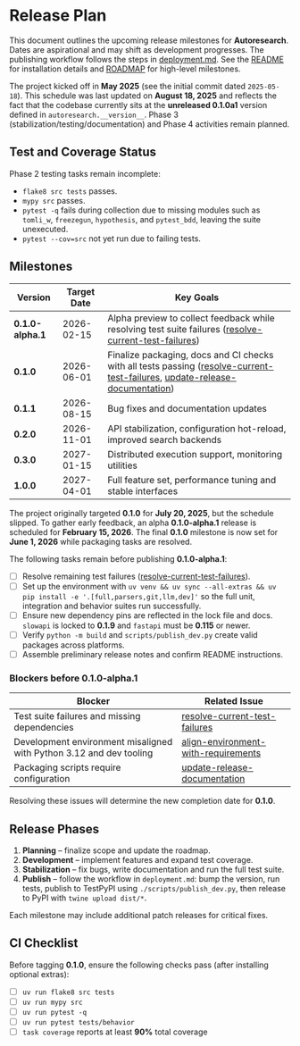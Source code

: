 # Release Plan

This document outlines the upcoming release milestones for **Autoresearch**. Dates are aspirational and may shift as development progresses. The publishing workflow follows the steps in [deployment.md](deployment.md). See the [README](../README.md) for installation details and [ROADMAP](../ROADMAP.md) for high-level milestones.

The project kicked off in **May 2025** (see the initial commit dated `2025-05-18`).
This schedule was last updated on **August 18, 2025** and reflects the fact that
the codebase currently sits at the **unreleased 0.1.0a1** version defined in
`autoresearch.__version__`. Phase 3 (stabilization/testing/documentation) and
Phase 4 activities remain planned.

## Test and Coverage Status

Phase 2 testing tasks remain incomplete:

 - `flake8 src tests` passes.
 - `mypy src` passes.
 - `pytest -q` fails during collection due to missing modules such as
   `tomli_w`, `freezegun`, `hypothesis`, and `pytest_bdd`, leaving the
   suite unexecuted.
 - `pytest --cov=src` not yet run due to failing tests.

## Milestones

| Version | Target Date | Key Goals |
| ------- | ----------- | --------- |
| **0.1.0-alpha.1** | 2026-02-15 | Alpha preview to collect feedback while resolving test suite failures ([resolve-current-test-failures](../issues/resolve-current-test-failures.md)) |
| **0.1.0** | 2026-06-01 | Finalize packaging, docs and CI checks with all tests passing ([resolve-current-test-failures](../issues/resolve-current-test-failures.md), [update-release-documentation](../issues/archive/update-release-documentation.md)) |
| **0.1.1** | 2026-08-15 | Bug fixes and documentation updates |
| **0.2.0** | 2026-11-01 | API stabilization, configuration hot-reload, improved search backends |
| **0.3.0** | 2027-01-15 | Distributed execution support, monitoring utilities |
| **1.0.0** | 2027-04-01 | Full feature set, performance tuning and stable interfaces |

The project originally targeted **0.1.0** for **July 20, 2025**, but the
schedule slipped. To gather early feedback, an alpha **0.1.0-alpha.1**
release is scheduled for **February 15, 2026**. The final **0.1.0** milestone is
now set for **June 1, 2026** while packaging tasks are resolved.

The following tasks remain before publishing **0.1.0-alpha.1**:

- [ ] Resolve remaining test failures ([resolve-current-test-failures](../issues/resolve-current-test-failures.md)).
- [ ] Set up the environment with `uv venv && uv sync --all-extras && uv pip install -e '.[full,parsers,git,llm,dev]'` so the full unit, integration and behavior suites run successfully.
- [ ] Ensure new dependency pins are reflected in the lock file and docs. `slowapi` is locked to **0.1.9** and `fastapi` must be **0.115** or newer.
- [ ] Verify `python -m build` and `scripts/publish_dev.py` create valid packages across platforms.
- [ ] Assemble preliminary release notes and confirm README instructions.

### Blockers before 0.1.0-alpha.1

| Blocker | Related Issue |
| ------- | ------------- |
| Test suite failures and missing dependencies | [resolve-current-test-failures](../issues/resolve-current-test-failures.md) |
| Development environment misaligned with Python 3.12 and dev tooling | [align-environment-with-requirements](../issues/align-environment-with-requirements.md) |
| Packaging scripts require configuration | [update-release-documentation](../issues/archive/update-release-documentation.md) |

Resolving these issues will determine the new completion date for **0.1.0**.

## Release Phases

1. **Planning** – finalize scope and update the roadmap.
2. **Development** – implement features and expand test coverage.
3. **Stabilization** – fix bugs, write documentation and run the full test suite.
4. **Publish** – follow the workflow in `deployment.md`: bump the version, run tests, publish to TestPyPI using `./scripts/publish_dev.py`, then release to PyPI with `twine upload dist/*`.

Each milestone may include additional patch releases for critical fixes.

## CI Checklist

Before tagging **0.1.0**, ensure the following checks pass (after installing optional extras):

- [ ] `uv run flake8 src tests`
- [ ] `uv run mypy src`
- [ ] `uv run pytest -q`
- [ ] `uv run pytest tests/behavior`
- [ ] `task coverage` reports at least **90%** total coverage
